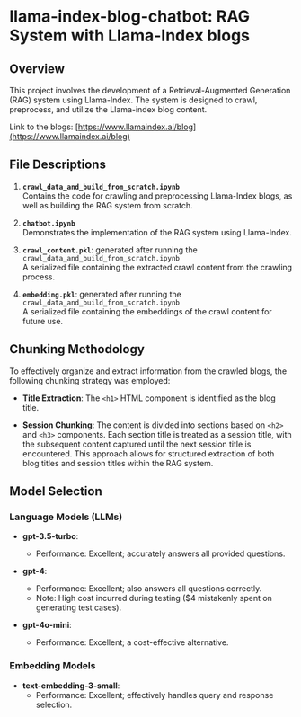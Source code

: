# llama-index-blog-chatbot: RAG System with Llama-Index blogs

## Overview

This project involves the development of a Retrieval-Augmented Generation (RAG) system using Llama-Index. The system is designed to crawl, preprocess, and utilize the Llama-index blog content. 

Link to the blogs: [https://www.llamaindex.ai/blog](https://www.llamaindex.ai/blog)

## File Descriptions

1. **`crawl_data_and_build_from_scratch.ipynb`**  
   Contains the code for crawling and preprocessing Llama-Index blogs, as well as building the RAG system from scratch.

2. **`chatbot.ipynb`**  
   Demonstrates the implementation of the RAG system using Llama-Index.

3. **`crawl_content.pkl`**: generated after running the `crawl_data_and_build_from_scratch.ipynb`  
   A serialized file containing the extracted crawl content from the crawling process.

4. **`embedding.pkl`**: generated after running the `crawl_data_and_build_from_scratch.ipynb`  
   A serialized file containing the embeddings of the crawl content for future use.

## Chunking Methodology

To effectively organize and extract information from the crawled blogs, the following chunking strategy was employed:

- **Title Extraction**: The `<h1>` HTML component is identified as the blog title.
  
- **Session Chunking**: The content is divided into sections based on `<h2>` and `<h3>` components. Each section title is treated as a session title, with the subsequent content captured until the next session title is encountered. This approach allows for structured extraction of both blog titles and session titles within the RAG system.

## Model Selection

### Language Models (LLMs)

- **gpt-3.5-turbo**: 
  - Performance: Excellent; accurately answers all provided questions.
  
- **gpt-4**: 
  - Performance: Excellent; also answers all questions correctly.
  - Note: High cost incurred during testing ($4 mistakenly spent on generating test cases).

- **gpt-4o-mini**: 
  - Performance: Excellent; a cost-effective alternative.

### Embedding Models

- **text-embedding-3-small**:
  - Performance: Excellent; effectively handles query and response selection.
